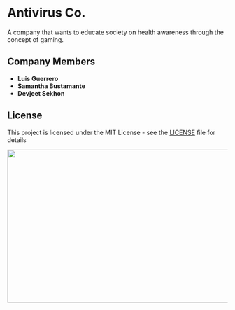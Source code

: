 # Antivirus Co.

A company that wants to educate society on health awareness through the concept of gaming.

## Company Members

* **Luis Guerrero**
* **Samantha Bustamante**
* **Devjeet Sekhon**

## License

This project is licensed under the MIT License - see the [LICENSE](LICENSE) file for details

<img src = "https://www.newschannel10.com/resizer/G881vyZ2cLiXSHYOEWuZy_tlWzY=/1200x0/arc-anglerfish-arc2-prod-raycom.s3.amazonaws.com/public/HIXNJMOC7FBOHHAFYXIW6JJXBA.PNG" width = "600" height = "350" >
